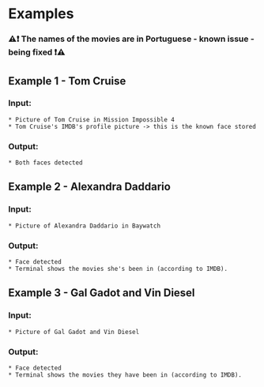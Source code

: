 # Examples

### :warning::exclamation: The names of the movies are in Portuguese - known issue - being fixed :exclamation::warning:

## Example 1 - Tom Cruise
### Input:  
	* Picture of Tom Cruise in Mission Impossible 4
	* Tom Cruise's IMDB's profile picture -> this is the known face stored
### Output:  
	* Both faces detected
	 
## Example 2 - Alexandra Daddario
### Input:  
	* Picture of Alexandra Daddario in Baywatch
### Output:  
	* Face detected
	* Terminal shows the movies she's been in (according to IMDB).

## Example 3 - Gal Gadot and Vin Diesel
### Input:  
	* Picture of Gal Gadot and Vin Diesel
### Output:  
	* Face detected
	* Terminal shows the movies they have been in (according to IMDB).
	
